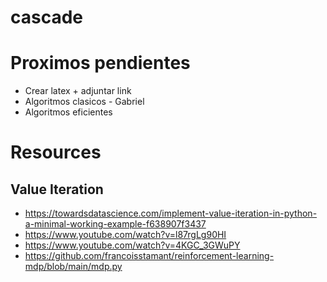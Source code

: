 # cascade

# Proximos pendientes

- Crear latex + adjuntar link
- Algoritmos clasicos - Gabriel
- Algoritmos eficientes

# Resources

## Value Iteration

- https://towardsdatascience.com/implement-value-iteration-in-python-a-minimal-working-example-f638907f3437
- https://www.youtube.com/watch?v=l87rgLg90HI
- https://www.youtube.com/watch?v=4KGC_3GWuPY
- https://github.com/francoisstamant/reinforcement-learning-mdp/blob/main/mdp.py
